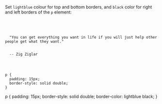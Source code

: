 Set `lightblue` colour for top and bottom borders,
and `black` color for right and left borders
of the `p` element:

<Editor lang="css" type="exercise">
<code>
<panel lang="html">
<p>
  "You can get everything you want in life if you will just help other people get what they want."
  <br>
  -- Zig Ziglar
</p>
</panel>
<panel lang="css">
p {
  padding: 15px;
  border-style: solid double;
}
</panel>
</code>

<solution>
p {
  padding: 15px;
  border-style: solid double;
  border-color: lightblue black;
}
</solution>
</Editor>